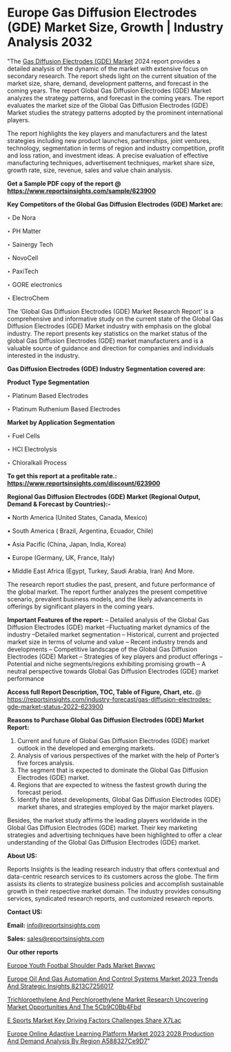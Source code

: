 # Europe Gas Diffusion Electrodes (GDE) Market Size, Growth | Industry Analysis 2032

"The <a href=https://www.reportsinsights.com/sample/623900>Gas Diffusion Electrodes (GDE) Market</a> 2024 report provides a detailed analysis of the dynamic of the market with extensive focus on secondary research. The report sheds light on the current situation of the market size, share, demand, development patterns, and forecast in the coming years. The report Global Gas Diffusion Electrodes (GDE) Market analyzes the strategy patterns, and forecast in the coming years. The report evaluates the market size of the Global Gas Diffusion Electrodes (GDE) Market studies the strategy patterns adopted by the prominent international players.

The report highlights the key players and manufacturers and the latest strategies including new product launches, partnerships, joint ventures, technology, segmentation in terms of region and industry competition, profit and loss ration, and investment ideas. A precise evaluation of effective manufacturing techniques, advertisement techniques, market share size, growth rate, size, revenue, sales and value chain analysis.

<strong>Get a Sample PDF copy of the report @ <a href=https://www.reportsinsights.com/sample/623900 style=color:#0000ff;>https://www.reportsinsights.com/sample/623900</a></strong>

<strong>Key Competitors of the Global Gas Diffusion Electrodes (GDE) Market are:</strong>

‣ De Nora

‣ PH Matter

‣ Sainergy Tech

‣ NovoCell

‣ PaxiTech

‣ GORE electronics

‣ ElectroChem

The ‘Global Gas Diffusion Electrodes (GDE) Market Research Report’ is a comprehensive and informative study on the current state of the Global Gas Diffusion Electrodes (GDE) Market industry with emphasis on the global industry. The report presents key statistics on the market status of the global Gas Diffusion Electrodes (GDE) market manufacturers and is a valuable source of guidance and direction for companies and individuals interested in the industry.

<strong>Gas Diffusion Electrodes (GDE) Industry Segmentation covered are:</strong>

<strong>Product Type Segmentation</strong>

‣    Platinum Based Electrodes

‣ Platinum Ruthenium Based Electrodes

<strong>Market by Application Segmentation</strong>

‣   Fuel Cells

‣ HCl Electrolysis

‣ Chloralkali Process

<strong>To get this report at a profitable rate.: <a href=https://www.reportsinsights.com/discount/623900 style=color:#0000ff;>https://www.reportsinsights.com/discount/623900</a></strong>

<strong>Regional Gas Diffusion Electrodes (GDE) Market (Regional Output, Demand &amp; Forecast by Countries):-</strong>

• North America (United States, Canada, Mexico)

• South America ( Brazil, Argentina, Ecuador, Chile)

• Asia Pacific (China, Japan, India, Korea)

• Europe (Germany, UK, France, Italy)

• Middle East Africa (Egypt, Turkey, Saudi Arabia, Iran) And More.

The research report studies the past, present, and future performance of the global market. The report further analyzes the present competitive scenario, prevalent business models, and the likely advancements in offerings by significant players in the coming years.

<strong>Important Features of the report:</strong>
– Detailed analysis of the Global Gas Diffusion Electrodes (GDE) market
–Fluctuating market dynamics of the industry
–Detailed market segmentation
– Historical, current and projected market size in terms of volume and value
– Recent industry trends and developments
– Competitive landscape of the Global Gas Diffusion Electrodes (GDE) Market
– Strategies of key players and product offerings
– Potential and niche segments/regions exhibiting promising growth
– A neutral perspective towards Global Gas Diffusion Electrodes (GDE) market performance

<strong>Access full Report Description, TOC, Table of Figure, Chart, etc. </strong>@   <a href=https://reportsinsights.com/industry-forecast/gas-diffusion-electrodes-gde-market-status-2022-623900 style=color:#0000ff;>https://reportsinsights.com/industry-forecast/gas-diffusion-electrodes-gde-market-status-2022-623900</a>

<strong>Reasons to Purchase Global Gas Diffusion Electrodes (GDE) Market Report:</strong>
1. Current and future of Global Gas Diffusion Electrodes (GDE) market outlook in the developed and emerging markets.
2. Analysis of various perspectives of the market with the help of Porter’s five forces analysis.
3. The segment that is expected to dominate the Global Gas Diffusion Electrodes (GDE) market.
4. Regions that are expected to witness the fastest growth during the forecast period.
5. Identify the latest developments, Global Gas Diffusion Electrodes (GDE) market shares, and strategies employed by the major market players.

Besides, the market study affirms the leading players worldwide in the Global Gas Diffusion Electrodes (GDE) market. Their key marketing strategies and advertising techniques have been highlighted to offer a clear understanding of the Global Gas Diffusion Electrodes (GDE) market.

<strong><strong>About US</strong>:</strong>

Reports Insights is the leading research industry that offers contextual and data-centric research services to its customers across the globe. The firm assists its clients to strategize business policies and accomplish sustainable growth in their respective market domain. The industry provides consulting services, syndicated research reports, and customized research reports.

<strong>Contact US:</strong>

<p class=><b>Email:</b> <a href=mailto:info@reportsinsights.com>info@reportsinsights.com</a></p>
<p class=><b>Sales:</b> <a href=mailto:sales@reportsinsights.com>sales@reportsinsights.com</a></p>

<strong>Our other reports</strong>

<a href=https://www.linkedin.com/pulse/europe-youth-footbal-shoulder-pads-market-bwvwc/>Europe Youth Footbal Shoulder Pads Market Bwvwc</a>

<a href=https://medium.com/@shreyaw909/europe-oil-and-gas-automation-and-control-systems-market-2023-trends-and-strategic-insights-8213c7256017>Europe Oil And Gas Automation And Control Systems Market 2023 Trends And Strategic Insights 8213C7256017</a>

<a href=https://medium.com/@sakshideshmukh994/trichloroethylene-and-perchloroethylene-market-research-uncovering-market-opportunities-and-the-5cb9c0bb4fbd>Trichloroethylene And Perchloroethylene Market Research Uncovering Market Opportunities And The 5Cb9C0Bb4Fbd</a>

<a href=https://www.linkedin.com/pulse/e-sports-market-key-driving-factors-challenges-share-x7lac/>E Sports Market Key Driving Factors Challenges Share X7Lac</a>

<a href=https://medium.com/@aryawankhede943/europe-online-adaptive-learning-platform-market-2023-2028-production-and-demand-analysis-by-region-a588327ce9d7>Europe Online Adaptive Learning Platform Market 2023 2028 Production And Demand Analysis By Region A588327Ce9D7</a>"
